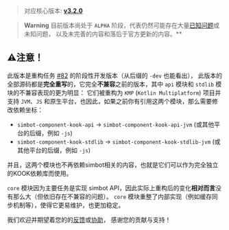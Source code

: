 > 对应核心版本: [**v3.2.0**](https://github.com/simple-robot/simpler-robot/releases/tag/v3.2.0)
    
> **Warning**
> 目前版本尚处于 **`ALPHA`** 阶段，代表仍然可能存在大量[已知问题](https://github.com/simple-robot/simbot-component-kook/issues)或未知问题，
以及未完善的内容和落后于官方更新的内容。**


## ⚠注意！
此版本是重构任务 [#82](https://github.com/simple-robot/simbot-component-kook/issues/82) 的阶段性开发版本（从后缀的 `-dev` 也能看出），
此版本的全部源码都是**完全重写**的，它完全**不兼容**之前的版本，其中 `api` 模块和 `stdlib` 模块的不兼容表现的更为明显：
它们被重构为 `KMP` (`Kotlin Multiplatform`) 项目并支持 `JVM`、`JS` 和原生平台，也因此，如果之前你有引用这两个模块，那么需要修改依赖坐标：

- `simbot-component-kook-api` -> `simbot-component-kook-api-jvm` (或其他平台的后缀，例如 `-js`)
- `simbot-component-kook-stdlib` -> `simbot-component-kook-stdlib-jvm` (或其他平台的后缀，例如 `-js`)

并且，这两个模块也不再依赖simbot相关的内容，也就是它们可以作为完全独立的KOOK依赖库而使用。

`core` 模块因为主要任务是实现 simbot API，因此实际上重构后的变化**相对而言**没有那么大（但依旧存在不兼容的问题）。
`core` 模块重整了内部实现（例如缓存同步机制等），使得它更易维护，也更加稳定。

我们欢迎并期望着您的的[反馈](https://github.com/simple-robot/simbot-component-kook/issues)或[协助](https://github.com/simple-robot/simbot-component-kook/pulls)，
感谢您的贡献与支持！

